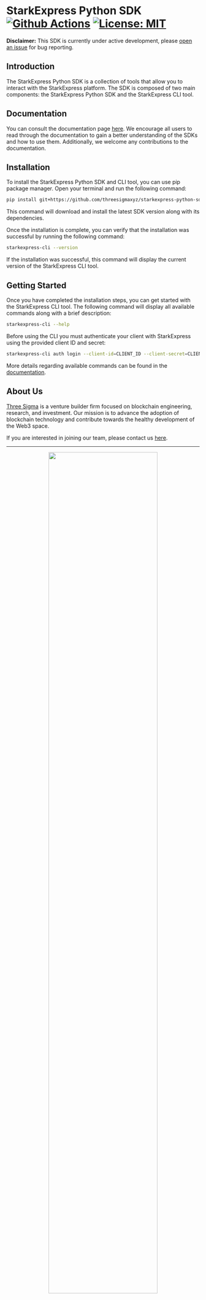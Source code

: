 # StarkExpress Python SDK [![Github Actions][gha-badge]][gha] [![License: MIT][license-badge]][license]

[gha]: https://github.com/threesigmaxyz/starkexpress-python-sdk/actions
[gha-badge]: https://github.com/threesigmaxyz/starkexpress-python-sdk/actions/workflows/main.yml/badge.svg
[license]: https://opensource.org/licenses/MIT
[license-badge]: https://img.shields.io/badge/License-MIT-blue.svg

**Disclaimer:** This SDK is currently under active development, please [open an issue](https://github.com/threesigmaxyz/starkexpress-python-sdk/issues/new) for bug reporting.

## Introduction
The StarkExpress Python SDK is a collection of tools that allow you to interact with the StarkExpress platform. The SDK is composed of two main components: the StarkExpress Python SDK and the StarkExpress CLI tool.

## Documentation
You can consult the documentation page [here](https://docs.starkexpress.io/reference/cli-tool-reference). We encourage all users to read through the documentation to gain a better understanding of the SDKs and how to use them. Additionally, we welcome any contributions to the documentation.

## Installation
To install the StarkExpress Python SDK and CLI tool, you can use pip package manager. Open your terminal and run the following command:
```bash
pip install git+https://github.com/threesigmaxyz/starkexpress-python-sdk.git
```
This command will download and install the latest SDK version along with its dependencies.

Once the installation is complete, you can verify that the installation was successful by running the following command:
```bash
starkexpress-cli --version
```
If the installation was successful, this command will display the current version of the StarkExpress CLI tool.

## Getting Started
Once you have completed the installation steps, you can get started with the StarkExpress CLI tool.
The following command will display all available commands along with a brief description:
```bash
starkexpress-cli --help
```
Before using the CLI you must authenticate your client with StarkExpress using the provided client ID and secret:
```bash
starkexpress-cli auth login --client-id=CLIENT_ID --client-secret=CLIENT_SECRET
```
More details regarding available commands can be found in the [documentation](https://docs.starkexpress.io/reference/cli-tool-reference).

## About Us
[Three Sigma](https://threesigma.xyz/) is a venture builder firm focused on blockchain engineering, research, and investment. Our mission is to advance the adoption of blockchain technology and contribute towards the healthy development of the Web3 space.

If you are interested in joining our team, please contact us [here](mailto:info@threesigma.xyz).

---

<p align="center">
    <a href="https://threesigma.xyz" target="_blank">
        <img src="https://threesigma.xyz/_next/image?url=%2F_next%2Fstatic%2Fmedia%2Fthree-sigma-labs-research-capital-white.0f8e8f50.png&w=2048&q=75" width="75%" />
    </a>
</p>